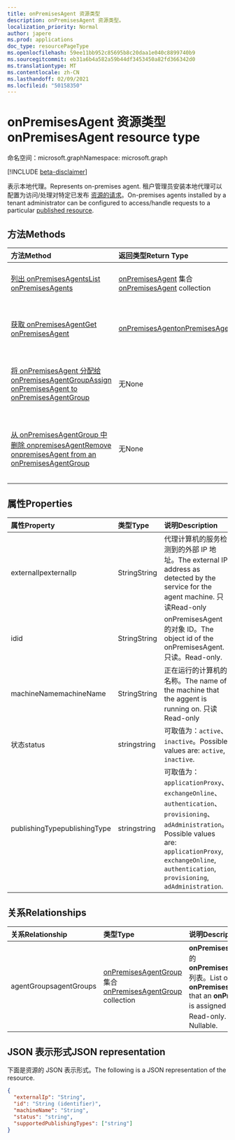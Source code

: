 ```yaml
---
title: onPremisesAgent 资源类型
description: onPremisesAgent 资源类型。
localization_priority: Normal
author: japere
ms.prod: applications
doc_type: resourcePageType
ms.openlocfilehash: 59ee11bb952c85695b8c20daa1e040c8899740b9
ms.sourcegitcommit: eb31a6b4a582a59b44df3453450a82fd366342d0
ms.translationtype: MT
ms.contentlocale: zh-CN
ms.lasthandoff: 02/09/2021
ms.locfileid: "50158350"
---
```

# <a name="onpremisesagent-resource-type"></a><span data-ttu-id="01c91-103">onPremisesAgent 资源类型</span><span class="sxs-lookup"><span data-stu-id="01c91-103">onPremisesAgent resource type</span></span>

<span data-ttu-id="01c91-104">命名空间：microsoft.graph</span><span class="sxs-lookup"><span data-stu-id="01c91-104">Namespace: microsoft.graph</span></span>

[!INCLUDE [beta-disclaimer](../../includes/beta-disclaimer.md)]

<span data-ttu-id="01c91-105">表示本地代理。</span><span class="sxs-lookup"><span data-stu-id="01c91-105">Represents on-premises agent.</span></span> <span data-ttu-id="01c91-106">租户管理员安装本地代理可以配置为访问/处理对特定已发布 [资源的请求](publishedresource.md)。</span><span class="sxs-lookup"><span data-stu-id="01c91-106">On-premises agents installed by a tenant administrator can be configured to access/handle requests to a particular [published resource](publishedresource.md).</span></span>

## <a name="methods"></a><span data-ttu-id="01c91-107">方法</span><span class="sxs-lookup"><span data-stu-id="01c91-107">Methods</span></span>

| <span data-ttu-id="01c91-108">方法</span><span class="sxs-lookup"><span data-stu-id="01c91-108">Method</span></span>       | <span data-ttu-id="01c91-109">返回类型</span><span class="sxs-lookup"><span data-stu-id="01c91-109">Return Type</span></span> | <span data-ttu-id="01c91-110">说明</span><span class="sxs-lookup"><span data-stu-id="01c91-110">Description</span></span> |
|:-------------|:------------|:------------|
| [<span data-ttu-id="01c91-111">列出 onPremisesAgents</span><span class="sxs-lookup"><span data-stu-id="01c91-111">List onPremisesAgents</span></span>](../api/onpremisesagent-list.md) | <span data-ttu-id="01c91-112">[onPremisesAgent](onpremisesagent.md) 集合</span><span class="sxs-lookup"><span data-stu-id="01c91-112">[onPremisesAgent](onpremisesagent.md) collection</span></span> | <span data-ttu-id="01c91-113">获取 **onPremisesAgents** 对象集合。</span><span class="sxs-lookup"><span data-stu-id="01c91-113">Get an **onPremisesAgents** object collection.</span></span> |
| [<span data-ttu-id="01c91-114">获取 onPremisesAgent</span><span class="sxs-lookup"><span data-stu-id="01c91-114">Get onPremisesAgent</span></span>](../api/onpremisesagent-get.md) | [<span data-ttu-id="01c91-115">onPremisesAgent</span><span class="sxs-lookup"><span data-stu-id="01c91-115">onPremisesAgent</span></span>](onpremisesagent.md) | <span data-ttu-id="01c91-116">读取 **onPremisesAgent** 对象的属性和关系。</span><span class="sxs-lookup"><span data-stu-id="01c91-116">Read the properties and relationships of an **onPremisesAgent** object.</span></span> |
| [<span data-ttu-id="01c91-117">将 onPremisesAgent 分配给 onPremisesAgentGroup</span><span class="sxs-lookup"><span data-stu-id="01c91-117">Assign onPremisesAgent to onPremisesAgentGroup</span></span>](../api/onpremisesagent-post-agentgroups.md) | <span data-ttu-id="01c91-118">无</span><span class="sxs-lookup"><span data-stu-id="01c91-118">None</span></span> | <span data-ttu-id="01c91-119">将 **onPremisesAgent** 分配给 **onPremisesAgentGroup**。</span><span class="sxs-lookup"><span data-stu-id="01c91-119">Assign an **onPremisesAgent** to an **onPremisesAgentGroup**.</span></span>|
| [<span data-ttu-id="01c91-120">从 onPremisesAgentGroup 中删除 onpremisesAgent</span><span class="sxs-lookup"><span data-stu-id="01c91-120">Remove onpremisesAgent from an onPremisesAgentGroup</span></span>](../api/onpremisesagent-delete-agentgroups.md) | <span data-ttu-id="01c91-121">无</span><span class="sxs-lookup"><span data-stu-id="01c91-121">None</span></span> | <span data-ttu-id="01c91-122">从 **onPremisesAgentGroup** 中删除 **onPremisesAgent**。</span><span class="sxs-lookup"><span data-stu-id="01c91-122">Remove an **onPremisesAgent** from an **onPremisesAgentGroup**.</span></span> |

## <a name="properties"></a><span data-ttu-id="01c91-123">属性</span><span class="sxs-lookup"><span data-stu-id="01c91-123">Properties</span></span>

| <span data-ttu-id="01c91-124">属性</span><span class="sxs-lookup"><span data-stu-id="01c91-124">Property</span></span>     | <span data-ttu-id="01c91-125">类型</span><span class="sxs-lookup"><span data-stu-id="01c91-125">Type</span></span>        | <span data-ttu-id="01c91-126">说明</span><span class="sxs-lookup"><span data-stu-id="01c91-126">Description</span></span> |
|:-------------|:------------|:------------|
|<span data-ttu-id="01c91-127">externalIp</span><span class="sxs-lookup"><span data-stu-id="01c91-127">externalIp</span></span>|<span data-ttu-id="01c91-128">String</span><span class="sxs-lookup"><span data-stu-id="01c91-128">String</span></span>|<span data-ttu-id="01c91-129">代理计算机的服务检测到的外部 IP 地址。</span><span class="sxs-lookup"><span data-stu-id="01c91-129">The external IP address as detected by the service for the agent machine.</span></span> <span data-ttu-id="01c91-130">只读</span><span class="sxs-lookup"><span data-stu-id="01c91-130">Read-only</span></span>|
|<span data-ttu-id="01c91-131">id</span><span class="sxs-lookup"><span data-stu-id="01c91-131">id</span></span>|<span data-ttu-id="01c91-132">String</span><span class="sxs-lookup"><span data-stu-id="01c91-132">String</span></span>| <span data-ttu-id="01c91-133">onPremisesAgent 的对象 ID。</span><span class="sxs-lookup"><span data-stu-id="01c91-133">The object id of the onPremisesAgent.</span></span> <span data-ttu-id="01c91-134">只读。</span><span class="sxs-lookup"><span data-stu-id="01c91-134">Read-only.</span></span>|
|<span data-ttu-id="01c91-135">machineName</span><span class="sxs-lookup"><span data-stu-id="01c91-135">machineName</span></span>|<span data-ttu-id="01c91-136">String</span><span class="sxs-lookup"><span data-stu-id="01c91-136">String</span></span>|<span data-ttu-id="01c91-137">正在运行的计算机的名称。</span><span class="sxs-lookup"><span data-stu-id="01c91-137">The name of the machine that the aggent is running on.</span></span> <span data-ttu-id="01c91-138">只读</span><span class="sxs-lookup"><span data-stu-id="01c91-138">Read-only</span></span>|
|<span data-ttu-id="01c91-139">状态</span><span class="sxs-lookup"><span data-stu-id="01c91-139">status</span></span>|<span data-ttu-id="01c91-140">string</span><span class="sxs-lookup"><span data-stu-id="01c91-140">string</span></span>| <span data-ttu-id="01c91-141">可取值为：`active`、`inactive`。</span><span class="sxs-lookup"><span data-stu-id="01c91-141">Possible values are: `active`, `inactive`.</span></span>|
|<span data-ttu-id="01c91-142">publishingType</span><span class="sxs-lookup"><span data-stu-id="01c91-142">publishingType</span></span>|<span data-ttu-id="01c91-143">string</span><span class="sxs-lookup"><span data-stu-id="01c91-143">string</span></span>| <span data-ttu-id="01c91-144">可取值为：`applicationProxy`、`exchangeOnline`、`authentication`、`provisioning`、`adAdministration`。</span><span class="sxs-lookup"><span data-stu-id="01c91-144">Possible values are: `applicationProxy`, `exchangeOnline`, `authentication`, `provisioning`, `adAdministration`.</span></span>|

## <a name="relationships"></a><span data-ttu-id="01c91-145">关系</span><span class="sxs-lookup"><span data-stu-id="01c91-145">Relationships</span></span>

| <span data-ttu-id="01c91-146">关系</span><span class="sxs-lookup"><span data-stu-id="01c91-146">Relationship</span></span> | <span data-ttu-id="01c91-147">类型</span><span class="sxs-lookup"><span data-stu-id="01c91-147">Type</span></span>        | <span data-ttu-id="01c91-148">说明</span><span class="sxs-lookup"><span data-stu-id="01c91-148">Description</span></span> |
|:-------------|:------------|:------------|
|<span data-ttu-id="01c91-149">agentGroups</span><span class="sxs-lookup"><span data-stu-id="01c91-149">agentGroups</span></span>|<span data-ttu-id="01c91-150">[onPremisesAgentGroup](onpremisesagentgroup.md) 集合</span><span class="sxs-lookup"><span data-stu-id="01c91-150">[onPremisesAgentGroup](onpremisesagentgroup.md) collection</span></span>| <span data-ttu-id="01c91-151">**onPremisesAgent 分配到** 的 **onPremisesAgentGroups** 列表。</span><span class="sxs-lookup"><span data-stu-id="01c91-151">List of **onPremisesAgentGroups** that an **onPremisesAgent** is assigned to.</span></span> <span data-ttu-id="01c91-152">只读。</span><span class="sxs-lookup"><span data-stu-id="01c91-152">Read-only.</span></span> <span data-ttu-id="01c91-153">可为 Null。</span><span class="sxs-lookup"><span data-stu-id="01c91-153">Nullable.</span></span>|

## <a name="json-representation"></a><span data-ttu-id="01c91-154">JSON 表示形式</span><span class="sxs-lookup"><span data-stu-id="01c91-154">JSON representation</span></span>

<span data-ttu-id="01c91-155">下面是资源的 JSON 表示形式。</span><span class="sxs-lookup"><span data-stu-id="01c91-155">The following is a JSON representation of the resource.</span></span>

<!-- {
  "blockType": "resource",
  "optionalProperties": [

  ],
  "@odata.type": "microsoft.graph.onPremisesAgent",
  "keyProperty": "id"
}-->

```json
{
  "externalIp": "String",
  "id": "String (identifier)",
  "machineName": "String",
  "status": "string",
  "supportedPublishingTypes": ["string"]
}
```

<!-- uuid: 16cd6b66-4b1a-43a1-adaf-3a886856ed98
2019-02-04 14:57:30 UTC -->
<!-- {
  "type": "#page.annotation",
  "description": "onPremisesAgent resource",
  "keywords": "",
  "section": "documentation",
  "tocPath": ""
}-->



